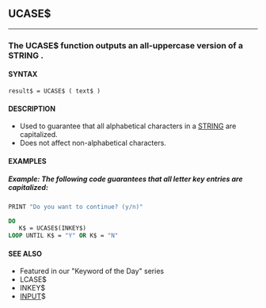 ## UCASE$
---

### The UCASE$ function outputs an all-uppercase version of a STRING .

#### SYNTAX

`result$ = UCASE$ ( text$ )`

#### DESCRIPTION
* Used to guarantee that all alphabetical characters in a [STRING](./STRING.md) are capitalized.
* Does not affect non-alphabetical characters.


#### EXAMPLES
##### Example: The following code guarantees that all letter key entries are capitalized:
```vb
PRINT "Do you want to continue? (y/n)"

DO
   K$ = UCASE$(INKEY$)
LOOP UNTIL K$ = "Y" OR K$ = "N"
```
  


#### SEE ALSO
* Featured in our "Keyword of the Day" series
* LCASE$
* INKEY$
* [INPUT](./INPUT.md)$
